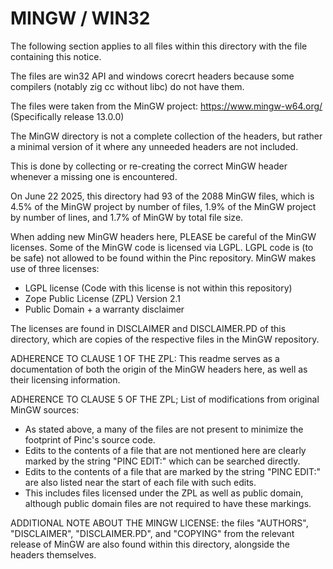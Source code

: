 # MINGW / WIN32

The following section applies to all files within this directory with the file containing this notice.

The files are win32 API and windows corecrt headers because some compilers (notably zig cc without libc) do not have them.

The files were taken from the MinGW project: https://www.mingw-w64.org/ (Specifically release 13.0.0)

The MinGW directory is not a complete collection of the headers, but rather a minimal version of it where any unneeded headers are not included.

This is done by collecting or re-creating the correct MinGW header whenever a missing one is encountered. 

On June 22 2025, this directory had 93 of the 2088 MinGW files, which is 4.5% of the MinGW project by number of files, 1.9% of the MinGW project by number of lines, and 1.7% of MinGW by total file size.

When adding new MinGW headers here, PLEASE be careful of the MinGW licenses. Some of the MinGW code is licensed via LGPL. LGPL code is (to be safe) not allowed to be found within the Pinc repository. MinGW makes use of three licenses:
- LGPL license (Code with this license is not within this repository)
- Zope Public License (ZPL) Version 2.1
- Public Domain + a warranty disclaimer

The licenses are found in DISCLAIMER and DISCLAIMER.PD of this directory, which are copies of the respective files in the MinGW repository.

ADHERENCE TO CLAUSE 1 OF THE ZPL: This readme serves as a documentation of both the origin of the MinGW headers here, as well as their licensing information.

ADHERENCE TO CLAUSE 5 OF THE ZPL; List of modifications from original MinGW sources:
- As stated above, a many of the files are not present to minimize the footprint of Pinc's source code.
- Edits to the contents of a file that are not mentioned here are clearly marked by the string "PINC EDIT:" which can be searched directly.
- Edits to the contents of a file that are marked by the string "PINC EDIT:" are also listed near the start of each file with such edits.
- This includes files licensed under the ZPL as well as public domain, although public domain files are not required to have these markings.

ADDITIONAL NOTE ABOUT THE MINGW LICENSE: the files "AUTHORS", "DISCLAIMER", "DISCLAIMER.PD", and "COPYING" from the relevant release of MinGW are also found within this directory, alongside the headers themselves.
